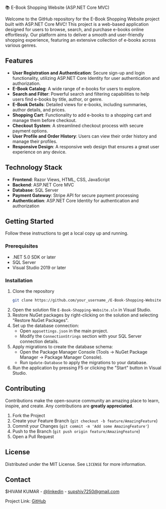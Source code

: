 📚 E-Book Shopping Website (ASP.NET Core MVC)

Welcome to the GitHub repository for the E-Book Shopping Website project built with ASP.NET Core MVC! This project is a web-based application designed for users to browse, search, and purchase e-books online effortlessly. Our platform aims to deliver a smooth and user-friendly shopping experience, featuring an extensive collection of e-books across various genres.

## Features

- **User Registration and Authentication**: Secure sign-up and login functionality, utilizing ASP.NET Core Identity for user authentication and authorization.
- **E-Book Catalog**: A wide range of e-books for users to explore.
- **Search and Filter**: Powerful search and filtering capabilities to help users find e-books by title, author, or genre.
- **E-Book Details**: Detailed views for e-books, including summaries, author details, and prices.
- **Shopping Cart**: Functionality to add e-books to a shopping cart and manage them before checkout.
- **Checkout System**: A streamlined checkout process with secure payment options.
- **User Profile and Order History**: Users can view their order history and manage their profiles.
- **Responsive Design**: A responsive web design that ensures a great user experience on any device.

## Technology Stack

- **Frontend**: Razor Views, HTML, CSS, JavaScript
- **Backend**: ASP.NET Core MVC
- **Database**: SQL Server
- **Payment Gateway**: Stripe API for secure payment processing
- **Authentication**: ASP.NET Core Identity for authentication and authorization

## Getting Started

Follow these instructions to get a local copy up and running.

### Prerequisites

- .NET 5.0 SDK or later
- SQL Server
- Visual Studio 2019 or later

### Installation

1. Clone the repository
   ```sh
   git clone https://github.com/your_username_/E-Book-Shopping-Website.git
   ```
2. Open the solution file `E-Book-Shopping-Website.sln` in Visual Studio.
3. Restore NuGet packages by right-clicking on the solution and selecting "Restore NuGet Packages".
4. Set up the database connection:
   - Open `appsettings.json` in the main project.
   - Modify the `ConnectionStrings` section with your SQL Server connection details.
5. Apply migrations to create the database schema:
   - Open the Package Manager Console (Tools -> NuGet Package Manager -> Package Manager Console).
   - Run `Update-Database` to apply the migrations to your database.
6. Run the application by pressing F5 or clicking the "Start" button in Visual Studio.

## Contributing

Contributions make the open-source community an amazing place to learn, inspire, and create. Any contributions are **greatly appreciated**.

1. Fork the Project
2. Create your Feature Branch (`git checkout -b feature/AmazingFeature`)
3. Commit your Changes (`git commit -m 'Add some AmazingFeature'`)
4. Push to the Branch (`git push origin feature/AmazingFeature`)
5. Open a Pull Request

## License

Distributed under the MIT License. See `LICENSE` for more information.

## Contact

$HIVAM KUMAR - [@linkedin](https://twitter.com/your_twitter) - supshiv7250@gmail.com

Project Link: [GitHub](https://www.linkedin.com/in/shivamkrdotnet/)

